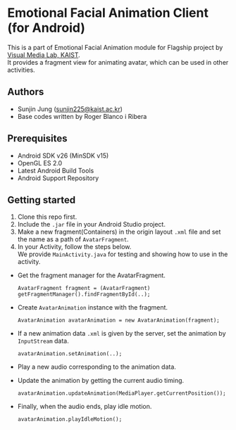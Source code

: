 # Emotional Facial Animation Client (for Android)
This is a part of Emotional Facial Animation module for Flagship project by [Visual Media Lab, KAIST](http://vml.kaist.ac.kr).  
It provides a fragment view for animating avatar, which can be used in other activities.


## Authors
 - Sunjin Jung (<sunjin225@kaist.ac.kr>)
 - Base codes written by Roger Blanco i Ribera


## Prerequisites
 - Android SDK v26 (MinSDK v15)
 - OpenGL ES 2.0
 - Latest Android Build Tools
 - Android Support Repository 


## Getting started
1. Clone this repo first. 
2. Include the `.jar` file in your Android Studio project.
3. Make a new fragment(Containers) in the origin layout `.xml` file and set the name as a path of `AvatarFragment`.
4. In your Activity, follow the steps below.  
   We provide `MainActivity.java` for testing and showing how to use in the activity.  
- Get the fragment manager for the AvatarFragment.  

  ```
  AvatarFragment fragment = (AvatarFragment) getFragmentManager().findFragmentById(..);
  ```
  
- Create `AvatarAnimation` instance with the fragment.  

  ```
  AvatarAnimation avatarAnimation = new AvatarAnimation(fragment);
  ```
  
- If a new animation data `.xml` is given by the server, set the animation by `InputStream` data.  

  ```
  avatarAnimation.setAnimation(..);
  ```
  
- Play a new audio corresponding to the animation data.  

- Update the animation by getting the current audio timing.  

  ```
  avatarAnimation.updateAnimation(MediaPlayer.getCurrentPosition());
  ```
  
- Finally, when the audio ends, play idle motion.  

  ```
  avatarAnimation.playIdleMotion();
  ```
  
